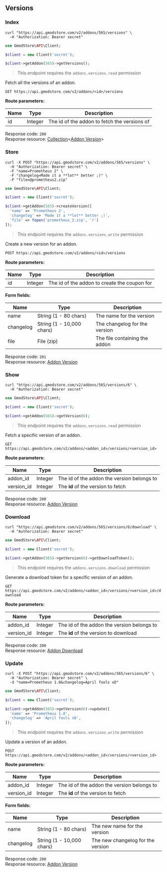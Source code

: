 ## Versions

### Index

```shell
curl "https://api.gmodstore.com/v2/addons/565/versions" \
  -H "Authorization: Bearer secret"
```

```php
use GmodStore\API\Client;

$client = new Client('secret');

$client->getAddon(565)->getVersions();
```

> This endpoint requires the `addons.versions.read` permission

Fetch all the versions of an addon.

`GET https://api.gmodstore.com/v2/addons/<id>/versions`

**Route parameters:**

Name | Type | Description
---- | ---- | -----------
id | Integer | The id of the addon to fetch the versions of

Response code: `200`<br>
Response resource: [Collection](#resource-types-collection)<[Addon Version](#resource-types-addon-version)>


### Store

```shell
curl -X POST "https://api.gmodstore.com/v2/addons/565/versions" \
  -H "Authorization: Bearer secret" \
  -F "name=Prometheus 2" \
  -F "changelog=Made it a **lot** better ;)" \
  -F "file=@prometheus2.zip"
```

```php
use GmodStore\API\Client;

$client = new Client('secret');

$client->getAddon(565)->createVersion([
  'name' => 'Prometheus 2',
  'changelog' => 'Made it a **lot** better ;)',
  'file' => fopen('prometheus_2.zip', 'r')
]);
```

> This endpoint requires the `addons.versions.write` permission

Create a new version for an addon.

`POST https://api.gmodstore.com/v2/addons/<id>/versions`

**Route parameters:**

Name | Type | Description
---- | ---- | -----------
id | Integer | The id of the addon to create the coupon for

**Form fields:**

Name | Type | Description
---- | ---- | -----------
name      | String (1 - 80 chars)     | The name for the version
changelog | String (1 - 10,000 chars) | The changelog for the version
file      | File (zip)                | The file containing the addon

Response code: `201`<br>
Response resource: [Addon Version](#resource-types-addon-version)


### Show

```shell
curl "https://api.gmodstore.com/v2/addons/565/versions/6" \
  -H "Authorization: Bearer secret"
```

```php
use GmodStore\API\Client;

$client = new Client('secret');

$client->getAddon(565)->getVersion(6);
```

> This endpoint requires the `addons.versions.read` permission

Fetch a specific version of an addon.

`GET https://api.gmodstore.com/v2/addons/<addon_id>/versions/<version_id>`

**Route parameters:**

Name | Type | Description
---- | ---- | -----------
addon_id   | Integer | The id of the addon the version belongs to
version_id | Integer | The **id** of the version to fetch

Response code: `200`<br>
Response resource: [Addon Version](#resource-types-addon-version)


### Download

```shell
curl "https://api.gmodstore.com/v2/addons/565/versions/6/download" \
  -H "Authorization: Bearer secret"
```

```php
use GmodStore\API\Client;

$client = new Client('secret');

$client->getAddon(565)->getVersion(6)->getDownloadToken();
```

> This endpoint requires the `addons.versions.download` permission

Generate a download token for a specific version of an addon.

`GET https://api.gmodstore.com/v2/addons/<addon_id>/versions/<version_id>/download`

**Route parameters:**

Name | Type | Description
---- | ---- | -----------
addon_id   | Integer | The id of the addon the version belongs to
version_id | Integer | The **id** of the version to download

Response code: `200`<br>
Response resource: [Addon Download](#resource-types-addon-download)


### Update

```shell
curl -X POST "https://api.gmodstore.com/v2/addons/565/versions/6" \
  -H "Authorization: Bearer secret" \
  -d "name=Prometheus 1.8&changelog=April fools xD"
```

```php
use GmodStore\API\Client;

$client = new Client('secret');

$client->getAddon(565)->getVersion(6)->update([
  'name' => 'Prometheus 1.8',
  'changelog' => 'April fools xD',
]);
```

> This endpoint requires the `addons.versions.write` permission

Update a version of an addon.

`POST https://api.gmodstore.com/v2/addons/<addon_id>/versions/<version_id>`

**Route parameters:**

Name | Type | Description
---- | ---- | -----------
addon_id   | Integer | The id of the addon the version belongs to
version_id | Integer | The **id** of the version to fetch

**Form fields:**

Name | Type | Description
---- | ---- | -----------
name      | String (1 - 80 chars)     | The new name for the version
changelog | String (1 - 10,000 chars) | The new changelog for the version

Response code: `200`<br>
Response resource: [Addon Version](#resource-types-addon-version)
